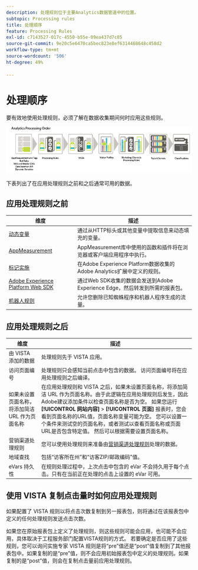```yaml
---
description: 处理规则位于主要Analytics数据管道中的位置。
subtopic: Processing rules
title: 处理顺序
feature: Processing Rules
exl-id: c7143527-017c-4550-b55e-09ea437d7c85
source-git-commit: 9e20c5e6470ca5bec823e8ef6314468648c458d2
workflow-type: tm+mt
source-wordcount: '506'
ht-degree: 49%

---
```


# 处理顺序

要有效地使用处理规则，必须了解在数据收集期间何时应用这些规则。

![处理顺序](assets/analytics_processing_order.png)

下表列出了在应用处理规则之前和之后通常可用的数据。

## 应用处理规则之前

| 维度 | 描述 |
|--- |--- |
| [动态变量](/help/implement/vars/page-vars/dynamic-variables.md) | 通过从HTTP标头或其他变量中提取信息来动态填充的变量。 |
| [AppMeasurement](/help/implement/home.md) | AppMeasurement库中使用的函数和插件将在浏览器或客户端应用程序中执行。 |
| [标记实施](/help/implement/launch/overview.md) | 在Adobe Experience Platform数据收集的Adobe Analytics扩展中定义的规则。 |
| [Adobe Experience Platform Web SDK](https://experienceleague.adobe.com/docs/experience-platform/edge/data-collection/adobe-analytics/analytics-overview.html) | 通过Web SDK收集的数据会发送到Adobe Experience Edge，然后转发到所需的报表包。 |
| [机器人规则](/help/admin/admin/bot-removal/bot-rules.md) | 允许您删除已知蜘蛛程序和机器人程序生成的流量。 |

## 应用处理规则之后

| 维度 | 描述 |
|--- |--- |
| 由 VISTA 添加的数据 | 处理规则先于 VISTA 应用。 |
| 访问页面编号 | 处理规则只会感知当前点击中包含的数据。 访问页面编号将在应用处理规则之后编译。 |
| 如果未设置页面名称，将添加简洁 URL 作为页面名称 | 在应用处理规则和 VISTA 之后，如果未设置页面名称，将添加简洁 URL 作为页面名称。由于此逻辑在应用处理规则后发生，因此Adobe建议添加条件以检查页面名称是否为空。  如果您运行 **[!UICONTROL 网站内容]** > **[!UICONTROL 页面]** 报表时，您会看到页面名称的URL值，页面名称变量可能为空。  您可以设置一个条件来测试空的页面名称，或者测试以查看页面名称或页面URL是否包含特定值。 然后可以根据需要设置页面名称。 |
| 营销渠道处理规则 | 您可以使用处理规则来准备由[营销渠道处理规则](https://experienceleague.adobe.com/docs/analytics/components/marketing-channels/c-rules.html)处理的数据。 |
| 地域查找 | 包括“访客所在州”和“访客ZIP/邮政编码”值。 |
| eVars 持久性 | 在规则处理过程中，上次点击中包含的 eVar 不会持久用于每个点击。只有在当前正在处理的点击上设置的 eVar 可用。 |

## 使用 VISTA 复制点击量时如何应用处理规则

如果配置了 VISTA 规则以将点击次数复制到另一报表包，则将通过在该报表包中定义的任何处理规则发送点击次数。

如果您在原始报表包上定义了处理规则，则这些规则可能会应用，也可能不会应用，具体取决于工程服务部门配置VISTA规则的方式。 若要确定是否应用了这些规则，您可以询问实施专家 VISTA 规则是将“pre”值还是“post”值复制到了其他报表包中。如果复制的是“pre”值，则不会应用初始报表包中定义的处理规则。如果复制的是“post”值，则会在复制点击量前应用处理规则。
